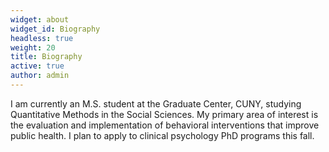 ```yaml
---
widget: about
widget_id: Biography
headless: true
weight: 20
title: Biography
active: true
author: admin
---
```

I am currently an M.S. student at the Graduate Center, CUNY, studying Quantitative Methods in the Social Sciences. My primary area of interest is the evaluation and implementation of behavioral interventions that improve public health. I plan to apply to clinical psychology PhD programs this fall.